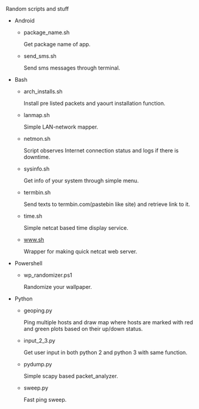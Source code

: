 Random scripts and stuff

- Android

    - package_name.sh
    
      Get package name of app.
      
    - send_sms.sh
    
      Send sms messages through terminal.
      
- Bash

    - arch_installs.sh
    
       Install pre listed packets and yaourt installation function.
       
    - lanmap.sh
    
       Simple LAN-network mapper.
        
    - netmon.sh
      
       Script observes Internet connection status and logs if there is downtime.
       
    - sysinfo.sh
     
       Get info of your system through simple menu.
       
    - termbin.sh
    
       Send texts to termbin.com(pastebin like site) and retrieve link to it.
    
    - time.sh
    
       Simple netcat based time display service.
       
    - www.sh
     
       Wrapper for making quick netcat web server.

- Powershell

   - wp_randomizer.ps1
   
       Randomize your wallpaper.

- Python

    - geoping.py
    
       Ping multiple hosts and draw map where hosts are marked with red and green plots based on their up/down status.
       
    - input_2_3.py
     
       Get user input in both python 2 and python 3 with same function.
       
    - pydump.py
    
       Simple scapy based packet_analyzer.
       
    - sweep.py
    
       Fast ping sweep.
